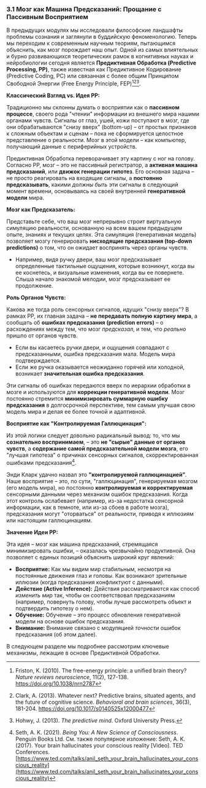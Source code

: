 ### 3.1 Мозг как Машина Предсказаний: Прощание с Пассивным Восприятием

В предыдущих модулях мы исследовали философские ландшафты проблемы сознания и заглянули в буддийскую феноменологию. Теперь мы переходим к современным научным теориям, пытающимся объяснить, как мозг порождает наш опыт. Одной из самых влиятельных и бурно развивающихся теоретических рамок в когнитивных науках и нейробиологии сегодня является **Предиктивная Обработка (Predictive Processing, PP)**, также известная как Предиктивное Кодирование (Predictive Coding, PC) или связанная с более общим Принципом Свободной Энергии (Free Energy Principle, FEP)[^friston_fep_overview][^clark_pp_review][^hohwy_pp_book].

**Классический Взгляд vs. Идея PP:**

Традиционно мы склонны думать о восприятии как о **пассивном процессе**, своего рода "чтении" информации из внешнего мира нашими органами чувств. Сигналы от глаз, ушей, кожи поступают в мозг, где они обрабатываются "снизу вверх" (bottom-up) – от простых признаков к сложным объектам и сценам – пока не сформируется целостное представление о реальности. Мозг в этой модели – как компьютер, получающий данные с периферийных устройств.

Предиктивная Обработка переворачивает эту картину с ног на голову. Согласно PP, мозг – это не пассивный регистратор, а **активная машина предсказаний**, или **движок генерации гипотез**. Его основная задача – не просто реагировать на входящие сигналы, а **постоянно предсказывать**, какими *должны быть* эти сигналы в следующий момент времени, основываясь на своей внутренней **генеративной модели** мира.

**Мозг как Предсказатель:**

Представьте себе, что ваш мозг непрерывно строит виртуальную симуляцию реальности, основанную на всем вашем предыдущем опыте, знаниях и текущих целях. Эта симуляция (генеративная модель) позволяет мозгу генерировать **нисходящие предсказания (top-down predictions)** о том, что он ожидает воспринять через органы чувств.

*   Например, видя ручку двери, ваш мозг предсказывает определенные тактильные ощущения, которые возникнут, когда вы ее коснетесь, и визуальные изменения, когда вы ее повернете. Слыша начало знакомой мелодии, мозг предсказывает ее продолжение.

**Роль Органов Чувств:**

Какова же тогда роль сенсорных сигналов, идущих "снизу вверх"? В рамках PP, их главная задача – **не передавать полную картину мира**, а сообщать об **ошибках предсказания (prediction errors)** – о расхождениях между тем, что мозг *предсказал*, и тем, что *реально* пришло от органов чувств.

*   Если вы касаетесь ручки двери, и ощущения совпадают с предсказанными, ошибка предсказания мала. Модель мира подтверждается.
*   Если же ручка оказывается неожиданно горячей или холодной, возникает **значительная ошибка предсказания**.

Эти сигналы об ошибках передаются вверх по иерархии обработки в мозге и используются для **коррекции генеративной модели**. Мозг постоянно стремится **минимизировать суммарную ошибку предсказания** в долгосрочной перспективе, тем самым улучшая свою модель мира и делая ее более точной и адаптивной.

**Восприятие как "Контролируемая Галлюцинация":**

Из этой логики следует довольно радикальный вывод: то, что мы **сознательно воспринимаем**, – это **не "сырые" данные от органов чувств**, а **содержание самой предсказательной модели мозга**, его "лучшая гипотеза" о причинах сенсорных сигналов, скорректированная ошибками предсказания[^seth_controlled_hallucination].

Энди Кларк удачно назвал это **"контролируемой галлюцинацией"**. Наше восприятие – это, по сути, "галлюцинация", генерируемая мозгом (его модель мира), но постоянно **контролируемая и корректируемая** сенсорными данными через механизм ошибок предсказания. Когда этот контроль ослабевает (например, из-за недостатка сенсорной информации, как в темноте, или из-за сбоев в работе мозга), предсказания могут "оторваться" от реальности, приводя к иллюзиям или настоящим галлюцинациям.

**Значение Идеи PP:**

Эта идея – мозг как машина предсказаний, стремящаяся минимизировать ошибки, – оказалась чрезвычайно продуктивной. Она позволяет с единых позиций объяснить широкий круг явлений:

*   **Восприятие:** Как мы видим мир стабильным, несмотря на постоянные движения глаз и головы. Как возникают зрительные иллюзии (когда предсказания конфликтуют с данными).
*   **Действие (Active Inference):** Действия рассматриваются как способ *изменить мир* так, чтобы он соответствовал предсказаниям (например, повернуть голову, чтобы лучше рассмотреть объект и подтвердить гипотезу о нем).
*   **Обучение:** Обучение – это процесс обновления генеративной модели на основе ошибок предсказания.
*   **Внимание:** Внимание связано с модуляцией *точности* ошибок предсказания (об этом далее).

В следующем разделе мы подробнее рассмотрим ключевые механизмы, лежащие в основе Предиктивной Обработки.


[^friston_fep_overview]: Friston, K. (2010). The free-energy principle: a unified brain theory? *Nature reviews neuroscience*, 11(2), 127-138. https://doi.org/10.1038/nrn2787
[^clark_pp_review]: Clark, A. (2013). Whatever next? Predictive brains, situated agents, and the future of cognitive science. *Behavioral and brain sciences*, 36(3), 181-204. https://doi.org/10.1017/s0140525x12000477
[^hohwy_pp_book]: Hohwy, J. (2013). *The predictive mind*. Oxford University Press.
[^seth_controlled_hallucination]: Seth, A. K. (2021). *Being You: A New Science of Consciousness*. Penguin Books Ltd. См. также популярное изложение: Seth, A. K. (2017). Your brain hallucinates your conscious reality [Video]. TED Conferences. [https://www.ted.com/talks/anil_seth_your_brain_hallucinates_your_conscious_reality](https://www.ted.com/talks/anil_seth_your_brain_hallucinates_your_conscious_reality)